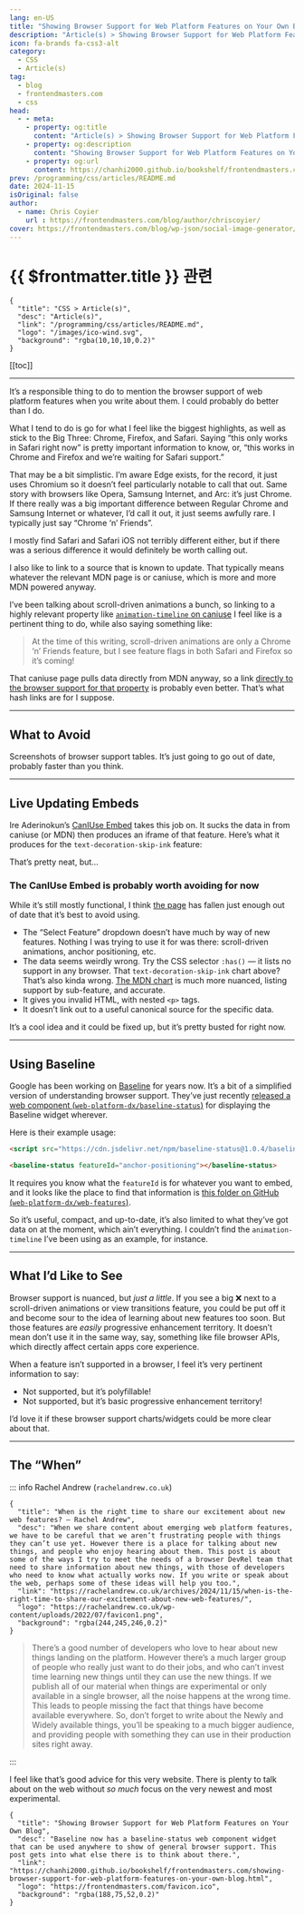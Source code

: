```yaml
---
lang: en-US
title: "Showing Browser Support for Web Platform Features on Your Own Blog"
description: "Article(s) > Showing Browser Support for Web Platform Features on Your Own Blog"
icon: fa-brands fa-css3-alt
category:
  - CSS
  - Article(s)
tag:
  - blog
  - frontendmasters.com
  - css
head:
  - - meta:
    - property: og:title
      content: "Article(s) > Showing Browser Support for Web Platform Features on Your Own Blog"
    - property: og:description
      content: "Showing Browser Support for Web Platform Features on Your Own Blog"
    - property: og:url
      content: https://chanhi2000.github.io/bookshelf/frontendmasters.com/showing-browser-support-for-web-platform-features-on-your-own-blog.html
prev: /programming/css/articles/README.md
date: 2024-11-15
isOriginal: false
author:
  - name: Chris Coyier
    url : https://frontendmasters.com/blog/author/chriscoyier/
cover: https://frontendmasters.com/blog/wp-json/social-image-generator/v1/image/4302
---
```


# {{ $frontmatter.title }} 관련

```component VPCard
{
  "title": "CSS > Article(s)",
  "desc": "Article(s)",
  "link": "/programming/css/articles/README.md",
  "logo": "/images/ico-wind.svg",
  "background": "rgba(10,10,10,0.2)"
}
```

[[toc]]

---

<SiteInfo
  name="Showing Browser Support for Web Platform Features on Your Own Blog"
  desc="Baseline now has a baseline-status web component widget that can be used anywhere to show of general browser support. This post gets into what else there is to think about there."
  url="https://frontendmasters.com/blog/showing-browser-support-for-web-platform-features-on-your-own-blog/"
  logo="https://frontendmasters.com/favicon.ico"
  preview="https://frontendmasters.com/blog/wp-json/social-image-generator/v1/image/4302"/>

It’s a responsible thing to do to mention the browser support of web platform features when you write about them. I could probably do better than I do.

What I tend to do is go for what I feel like the biggest highlights, as well as stick to the Big Three: Chrome, Firefox, and Safari. Saying “this only works in Safari right now” is pretty important information to know, or, “this works in Chrome and Firefox and we’re waiting for Safari support.”

That may be a bit simplistic. I’m aware Edge exists, for the record, it just uses Chromium so it doesn’t feel particularly notable to call that out. Same story with browsers like Opera, Samsung Internet, and Arc: it’s just Chrome. If there really was a big important difference between Regular Chrome and Samsung Internet or whatever, I’d call it out, it just seems awfully rare. I typically just say “Chrome ‘n’ Friends”.

I mostly find Safari and Safari iOS not terribly different either, but if there was a serious difference it would definitely be worth calling out.

I also like to link to a source that is known to update. That typically means whatever the relevant MDN page is or caniuse, which is more and more MDN powered anyway.

I’ve been talking about scroll-driven animations a bunch, so linking to a highly relevant property like [<FontIcon icon="fas fa-globe"/>`animation-timeline` on caniuse](https://caniuse.com/mdn-css_properties_animation-timeline) I feel like is a pertinent thing to do, while also saying something like:

> At the time of this writing, scroll-driven animations are only a Chrome ‘n’ Friends feature, but I see feature flags in both Safari and Firefox so it’s coming!

That caniuse page pulls data directly from MDN anyway, so a link [<FontIcon icon="fa-brands fa-firefox"/>directly to the browser support for that property](https://developer.mozilla.org/en-US/docs/Web/CSS/animation-timeline#browser_compatibility) is probably even better. That’s what hash links are for I suppose.

---

## What to Avoid

Screenshots of browser support tables. It’s just going to go out of date, probably faster than you think.

---

## Live Updating Embeds

Ire Aderinokun’s [<FontIcon icon="fas fa-globe"/>CanIUse Embed](https://caniuse.bitsofco.de/) takes this job on. It sucks the data in from caniuse (or MDN) then produces an iframe of that feature. Here’s what it produces for the `text-decoration-skip-ink` feature:

<!-- TODO: embed -->

That’s pretty neat, but…

### The CanIUse Embed is probably worth avoiding for now

While it’s still mostly functional, I think [<FontIcon icon="fas fa-globe"/>the page](https://caniuse.bitsofco.de) has fallen just enough out of date that it’s best to avoid using.

- The “Select Feature” dropdown doesn’t have much by way of new features. Nothing I was trying to use it for was there: scroll-driven animations, anchor positioning, etc.
- The data seems weirdly wrong. Try the CSS selector `:has()` — it lists no support in any browser. That `text-decoration-skip-ink` chart above? That’s also kinda wrong. [<FontIcon icon="fas fa-firefox"/>The MDN chart](https://developer.mozilla.org/en-US/docs/Web/CSS/text-decoration-skip-ink#browser_compatibility) is much more nuanced, listing support by sub-feature, and accurate.
- It gives you invalid HTML, with nested `<p>` tags.
- It doesn’t link out to a useful canonical source for the specific data.

It’s a cool idea and it could be fixed up, but it’s pretty busted for right now.

---

## Using Baseline

Google has been working on [<FontIcon icon="iconfont icon-webdev"/>Baseline](https://web.dev/baseline) for years now. It’s a bit of a simplified version of understanding browser support. They’ve just recently [released a web component (<FontIcon icon="iconfont icon-github"/>`web-platform-dx/baseline-status`)](https://github.com/web-platform-dx/baseline-status?tab=readme-ov-file) for displaying the Baseline widget wherever.

Here is their example usage:

```html
<script src="https://cdn.jsdelivr.net/npm/baseline-status@1.0.4/baseline-status.min.js" type="module"></script>

<baseline-status featureId="anchor-positioning"></baseline-status>
```

It requires you know what the `featureId` is for whatever you want to embed, and it looks like the place to find that information is [this folder on GitHub (<FontIcon icon="iconfont icon-github"/>`web-platform-dx/web-features`)](https://github.com/web-platform-dx/web-features/tree/main/features).

So it’s useful, compact, and up-to-date, it’s also limited to what they’ve got data on at the moment, which ain’t everything. I couldn’t find the `animation-timeline` I’ve been using as an example, for instance.

---

## What I’d Like to See

Browser support is nuanced, but *just a little*. If you see a big ❌ next to a scroll-driven animations or view transitions feature, you could be put off it and become sour to the idea of learning about new features too soon. But those features are *easily* progressive enhancement territory. It doesn’t mean don’t use it in the same way, say, something like file browser APIs, which directly affect certain apps core experience.

When a feature isn’t supported in a browser, I feel it’s very pertinent information to say:

- Not supported, but it’s polyfillable!
- Not supported, but it’s basic progressive enhancement territory!

I’d love it if these browser support charts/widgets could be more clear about that.

---

## The “When”

::: info Rachel Andrew (<FontIcon icon="fas fa-globe"/><code>rachelandrew.co.uk</code>)

```component VPCard
{
  "title": "When is the right time to share our excitement about new web features? – Rachel Andrew",
  "desc": "When we share content about emerging web platform features, we have to be careful that we aren’t frustrating people with things they can’t use yet. However there is a place for talking about new things, and people who enjoy hearing about them. This post is about some of the ways I try to meet the needs of a browser DevRel team that need to share information about new things, with those of developers who need to know what actually works now. If you write or speak about the web, perhaps some of these ideas will help you too.",
  "link": "https://rachelandrew.co.uk/archives/2024/11/15/when-is-the-right-time-to-share-our-excitement-about-new-web-features/",
  "logo": "https://rachelandrew.co.uk/wp-content/uploads/2022/07/favicon1.png",
  "background": "rgba(244,245,246,0.2)"
}
```

> There’s a good number of developers who love to hear about new things landing on the platform. However there’s a much larger group of people who really just want to do their jobs, and who can’t invest time learning new things until they can use the new things. If we publish all of our material when things are experimental or only available in a single browser, all the noise happens at the wrong time. This leads to people missing the fact that things have become available everywhere. So, don’t forget to write about the Newly and Widely available things, you’ll be speaking to a much bigger audience, and providing people with something they can use in their production sites right away.

:::

I feel like that’s good advice for this very website. There is plenty to talk about on the web without *so much* focus on the very newest and most experimental.

<!-- TODO: add ARTICLE CARD -->
```component VPCard
{
  "title": "Showing Browser Support for Web Platform Features on Your Own Blog",
  "desc": "Baseline now has a baseline-status web component widget that can be used anywhere to show of general browser support. This post gets into what else there is to think about there.",
  "link": "https://chanhi2000.github.io/bookshelf/frontendmasters.com/showing-browser-support-for-web-platform-features-on-your-own-blog.html",
  "logo": "https://frontendmasters.com/favicon.ico",
  "background": "rgba(188,75,52,0.2)"
}
```
